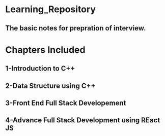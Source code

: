 # Learning_Repository
## The basic notes for prepration of interview.

# Chapters Included 
   ## 1-Introduction to C++
   ## 2-Data Structure using C++
   ## 3-Front End Full Stack Developement
   ## 4-Advance Full Stack Development using REact JS
